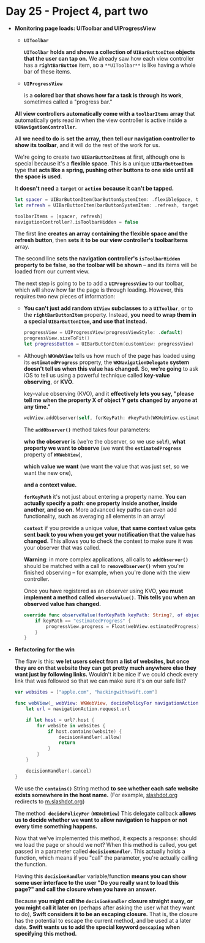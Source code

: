 # Day 25 - Project 4, part two

- **Monitoring page loads: UIToolbar and UIProgressView**
    - **`UIToolbar`**

        **`UIToolbar`** **holds and shows a collection of `UIBarButtonItem` objects that the user can tap on.** We already saw how each view controller has a **`rightBarButton`** item, so a `**UIToolbar**` is like having a whole bar of these items.

    - **`UIProgressView`**

        is a **colored bar that shows how far a task is through its work**, sometimes called a "progress bar."

    **All view controllers automatically come with a `toolbarItems` array** that automatically gets read in when the view controller is active inside a **`UINavigationController`**.

    All **we need to do** is **set the array, then tell our navigation controller to show its toolbar**, and it will do the rest of the work for us.

    We're going to create two **`UIBarButtonItems`** at first, although one is special because it's a **flexible space**. This is a unique **`UIBarButtonItem`** type that **acts like a spring, pushing other buttons to one side until all the space is used**.

    It **doesn't** **need** a **`target`** or **`action`** **because it can't be tapped.**

    ```swift
    let spacer = UIBarButtonItem(barButtonSystemItem: .flexibleSpace, target: nil, action: nil)
    let refresh = UIBarButtonItem(barButtonSystemItem: .refresh, target: webView, action: #selector(webView.reload))

    toolbarItems = [spacer, refresh]
    navigationController?.isToolbarHidden = false
    ```

    The first line **creates an array containing the flexible space and the refresh button**, then **sets it** **to be our view controller's toolbarItems** array. 

    The second line **sets the navigation controller's `isToolbarHidden` property to be false**, **so the toolbar will be shown** – and its items will be loaded from our current view.

    The next step is going to be to add a **`UIProgressView`** to our toolbar, which will show how far the page is through loading. However, this requires two new pieces of information:

    - **You can't just add random** **`UIView`** **subclasses** to a **`UIToolbar`**, or to the **`rightBarButtonItem`** property. Instead, **you need to wrap them in a special `UIBarButtonItem`, and use that instead.**

        ```swift
        progressView = UIProgressView(progressViewStyle: .default)
        progressView.sizeToFit()
        let progressButton = UIBarButtonItem(customView: progressView)
        ```

    - Although **`WKWebView`** tells us how much of the page has loaded using its **`estimatedProgress`** property, the **`WKNavigationDelegate`** **system doesn't tell us when this value has changed.** So, **we're going** to ask iOS to tell us using a powerful technique called **key-value observing**, or **KVO**.

        key-value observing (KVO), and it **effectively lets you say, "please tell me when the property X of object Y gets changed by anyone at any time."**

        ```swift
        webView.addObserver(self, forKeyPath: #keyPath(WKWebView.estimatedProgress), options: .new, context: nil)
        ```

        The **`addObserver()`** method takes four parameters: 

        **who the observer is** (we're the observer, so we use **`self`**), **what property we want to observe** (we want the **`estimatedProgress`** property of **`WKWebView`**), 

        **which value we want** (we want the value that was just set, so we want the new one), 

        **and a context value.**

        **`forKeyPath`** it's not just about entering a property name. **You can actually specify a path**: **one property inside another, inside another, and so on.** More advanced key paths can even add functionality, such as averaging all elements in an array!

        **`context`** if you provide a unique value, **that same context value gets sent back to you when you get your notification that the value has changed.** This allows you to check the context to make sure it was your observer that was called.

        **Warning**: in more complex applications, all calls to **`addObserver()`** should be matched with a call to **`removeObserver()`** when you're finished observing – for example, when you're done with the view controller.

        Once you have registered as an observer using KVO, **you must implement a method called `observeValue()`.** **This tells you when an observed value has changed.**

        ```swift
        override func observeValue(forKeyPath keyPath: String?, of object: Any?, change: [NSKeyValueChangeKey : Any]?, context: UnsafeMutableRawPointer?) {
            if keyPath == "estimatedProgress" {
                progressView.progress = Float(webView.estimatedProgress)
            }
        }
        ```

- **Refactoring for the win**

    The flaw is this: **we let users select from a list of websites, but once they are on that website they can get pretty much anywhere else they want just by following links.** Wouldn't it be nice if we could check every link that was followed so that we can make sure it's on our safe list?

    ```swift
    var websites = ["apple.com", "hackingwithswift.com"]
    ```

    ```swift
    func webView(_ webView: WKWebView, decidePolicyFor navigationAction: WKNavigationAction, decisionHandler: @escaping (WKNavigationActionPolicy) -> Void) {
        let url = navigationAction.request.url

        if let host = url?.host {
            for website in websites {
                if host.contains(website) {
                    decisionHandler(.allow)
                    return
                }
            }
        }

        decisionHandler(.cancel)
    }
    ```

    We use the **`contains()`** String method **to see whether each safe website exists somewhere in the host name.** (For example, [slashdot.org](http://slashdot.org/) redirects to [m.slashdot.org](http://m.slashdot.org/))

    The method  **`decidePolicyFor`** (**`WKWebView`**) This delegate callback **allows us to decide whether we want to allow navigation to happen or not every time something happens.**

    Now that we've implemented this method, it expects a response: should we load the page or should we not? When this method is called, you get passed in a parameter called **`decisionHandler`**. This actually holds a function, which means if you "call" the parameter, you're actually calling the function.

    Having this **`decisionHandler`** variable/function **means you can show some user interface to the user "Do you really want to load this page?" and call the closure when you have an answer.**

    Because **you might call the `decisionHandler` closure straight away, or you might call it later on** (perhaps after asking the user what they want to do), **Swift considers it to be an escaping closure.** That is, the closure has the potential to escape the current method, and be used at a later date. **Swift wants us to add the special keyword `@escaping` when specifying this method.**